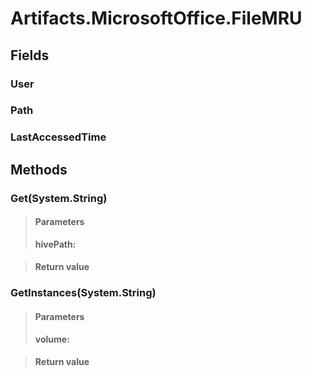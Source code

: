 ﻿


# Artifacts.MicrosoftOffice.FileMRU

## Fields

### User

### Path

### LastAccessedTime

## Methods


### Get(System.String)

> #### Parameters
> **hivePath:** 

> #### Return value
> 

### GetInstances(System.String)

> #### Parameters
> **volume:** 

> #### Return value
> 